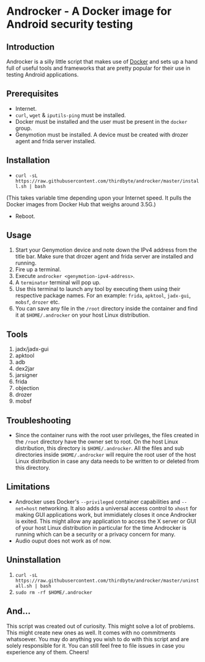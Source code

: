 # Androcker - A Docker image for Android security testing

## Introduction

Androcker is a silly little script that makes use of [Docker](https://www.docker.com/) and sets up a hand full of useful tools and frameworks that are pretty popular for their use in testing Android applications.

## Prerequisites
+ Internet.
+ `curl`, `wget` & `iputils-ping` must be installed.
+ Docker must be installed and the user must be present in the `docker` group.
+ Genymotion must be installed. A device must be created with drozer agent and frida server installed. 

## Installation

+ `curl -sL https://raw.githubusercontent.com/thirdbyte/androcker/master/install.sh | bash`

(This takes variable time depending upon your Internet speed. It pulls the Docker images from Docker Hub that weighs around 3.5G.)

+ Reboot.

## Usage

1. Start your Genymotion device and note down the IPv4 address from the title bar. Make sure that drozer agent and frida server are installed and running.
2. Fire up a terminal.
3. Execute `androcker <genymotion-ipv4-address>`.
4. A `terminator` terminal will pop up.
5. Use this terminal to launch any tool by executing them using their respective package names. For an example: `frida`, `apktool`, `jadx-gui`, `mobsf`, `drozer` etc.
6. You can save any file in the `/root` directory inside the container and find it at `$HOME/.androcker` on your host Linux distribution.

## Tools

1. jadx/jadx-gui
2. apktool
3. adb
4. dex2jar
5. jarsigner
6. frida
7. objection
8. drozer
9. mobsf

## Troubleshooting

+ Since the container runs with the root user privileges, the files created in the `/root` directory have the owner set to root. On the host Linux distribution, this directory is `$HOME/.androcker`. All the files and sub directories inside `$HOME/.androcker` will require the root user of the host Linux distribution in case any data needs to be written to or deleted from this directory.

## Limitations

+ Androcker uses Docker's `--privileged` container capabilities and `--net=host` networking. It also adds a universal access control to `xhost` for making GUI applications work, but immidiately closes it once Androcker is exited. This might allow any application to access the X server or GUI of your host Linux distribution in particular for the time Androcker is running which can be a security or a privacy concern for many.
+ Audio ouput does not work as of now.

## Uninstallation

1. `curl -sL https://raw.githubusercontent.com/thirdbyte/androcker/master/uninstall.sh | bash`
2. `sudo rm -rf $HOME/.androcker`

## And...

This script was created out of curiosity. This might solve a lot of problems. This might create new ones as well. It comes with no commitments whatsoever. You may do anything you wish to do with this script and are solely responsible for it. You can still feel free to file issues in case you experience any of them. Cheers!
